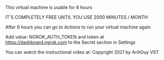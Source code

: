 This virtual machine is usable for 6 hours

IT'S COMPLETELY FREE UNTIL YOU USE 2000 MINUTES / MONTH

After 6 hours you can go to Actions to run your virtual machine again

Add value: NGROK_AUTH_TOKEN and token at https://dashboard.ngrok.com to the Secret section in Settings

You can watch the instructional video at: 
Copyright 2021 by AnhDuy VST
